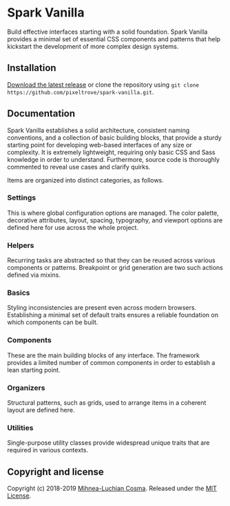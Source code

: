 # Spark Vanilla

Build effective interfaces starting with a solid foundation. Spark Vanilla provides a minimal set of essential CSS components and patterns that help kickstart the development of more complex design systems.

## Installation

[Download the latest release](https://github.com/pixeltrove/spark-vanilla/releases) or clone the repository using `git clone https://github.com/pixeltrove/spark-vanilla.git`.

## Documentation

Spark Vanilla establishes a solid architecture, consistent naming conventions, and a collection of basic building blocks, that provide a sturdy starting point for developing web-based interfaces of any size or complexity. It is extremely lightweight, requiring only basic CSS and Sass knowledge in order to understand. Furthermore, source code is thoroughly commented to reveal use cases and clarify quirks.

Items are organized into distinct categories, as follows.

### Settings

This is where global configuration options are managed. The color palette, decorative attributes, layout, spacing, typography, and viewport options are defined here for use across the whole project.

### Helpers

Recurring tasks are abstracted so that they can be reused across various components or patterns. Breakpoint or grid generation are two such actions defined via mixins.

### Basics

Styling inconsistencies are present even across modern browsers. Establishing a minimal set of default traits ensures a reliable foundation on which components can be built.

### Components

These are the main building blocks of any interface. The framework provides a limited number of common components in order to establish a lean starting point.

### Organizers

Structural patterns, such as grids, used to arrange items in a coherent layout are defined here.

### Utilities

Single-purpose utility classes provide widespread unique traits that are required in various contexts.

## Copyright and license

Copyright (c) 2018-2019 [Mihnea-Luchian Cosma](https://github.com/luchian). Released under the [MIT License](https://github.com/pixeltrove/spark-vanilla/blob/master/LICENSE.md).
